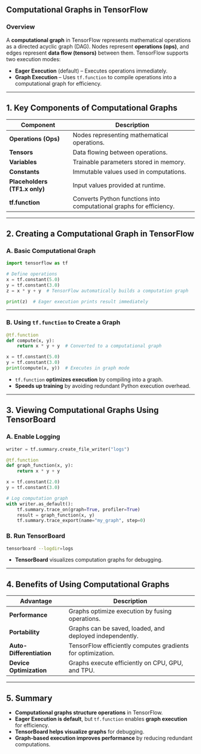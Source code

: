 ## **Computational Graphs in TensorFlow**  

### **Overview**  
A **computational graph** in TensorFlow represents mathematical operations as a directed acyclic graph (DAG). Nodes represent **operations (ops)**, and edges represent **data flow (tensors)** between them. TensorFlow supports two execution modes:  

- **Eager Execution** (default) – Executes operations immediately.  
- **Graph Execution** – Uses `tf.function` to compile operations into a computational graph for efficiency.  

---

## **1. Key Components of Computational Graphs**  

| **Component**  | **Description** |
|--------------|----------------|
| **Operations (Ops)** | Nodes representing mathematical operations. |
| **Tensors** | Data flowing between operations. |
| **Variables** | Trainable parameters stored in memory. |
| **Constants** | Immutable values used in computations. |
| **Placeholders (TF1.x only)** | Input values provided at runtime. |
| **tf.function** | Converts Python functions into computational graphs for efficiency. |

---

## **2. Creating a Computational Graph in TensorFlow**  

### **A. Basic Computational Graph**  
```python
import tensorflow as tf

# Define operations
x = tf.constant(5.0)
y = tf.constant(3.0)
z = x * y + y  # TensorFlow automatically builds a computation graph

print(z)  # Eager execution prints result immediately
```

---

### **B. Using `tf.function` to Create a Graph**  
```python
@tf.function
def compute(x, y):
    return x * y + y  # Converted to a computational graph

x = tf.constant(5.0)
y = tf.constant(3.0)
print(compute(x, y))  # Executes in graph mode
```
- `tf.function` **optimizes execution** by compiling into a graph.  
- **Speeds up training** by avoiding redundant Python execution overhead.  

---

## **3. Viewing Computational Graphs Using TensorBoard**  

### **A. Enable Logging**  
```python
writer = tf.summary.create_file_writer("logs")

@tf.function
def graph_function(x, y):
    return x * y + y

x = tf.constant(2.0)
y = tf.constant(3.0)

# Log computation graph
with writer.as_default():
    tf.summary.trace_on(graph=True, profiler=True)
    result = graph_function(x, y)
    tf.summary.trace_export(name="my_graph", step=0)
```
### **B. Run TensorBoard**
```bash
tensorboard --logdir=logs
```
- **TensorBoard** visualizes computation graphs for debugging.  

---

## **4. Benefits of Using Computational Graphs**  
| **Advantage** | **Description** |
|--------------|----------------|
| **Performance** | Graphs optimize execution by fusing operations. |
| **Portability** | Graphs can be saved, loaded, and deployed independently. |
| **Auto-Differentiation** | TensorFlow efficiently computes gradients for optimization. |
| **Device Optimization** | Graphs execute efficiently on CPU, GPU, and TPU. |

---

## **5. Summary**  
- **Computational graphs structure operations** in TensorFlow.  
- **Eager Execution is default**, but `tf.function` enables **graph execution** for efficiency.  
- **TensorBoard helps visualize graphs** for debugging.  
- **Graph-based execution improves performance** by reducing redundant computations.  